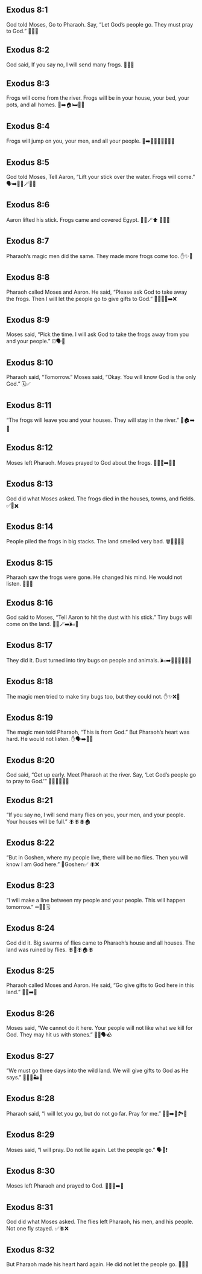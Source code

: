 ## Exodus 8:1
God told Moses, Go to Pharaoh. Say, “Let God’s people go. They must pray to God.” 👣👑🙏
## Exodus 8:2
God said, If you say no, I will send many frogs. 🐸🐸🐸
## Exodus 8:3
Frogs will come from the river. Frogs will be in your house, your bed, your pots, and all homes. 🌊➡️🏠🛏️🍲🐸
## Exodus 8:4
Frogs will jump on you, your men, and all your people. 🐸➡️👑👨‍🚒👨‍👩‍👧‍👦
## Exodus 8:5
God told Moses, Tell Aaron, “Lift your stick over the water. Frogs will come.” 🗣️➡️👨‍🦳🪄🌊🐸
## Exodus 8:6
Aaron lifted his stick. Frogs came and covered Egypt. 👨‍🦳🪄⬆️ 🐸🐸🐸
## Exodus 8:7
Pharaoh’s magic men did the same. They made more frogs come too. ✋✨🐸
## Exodus 8:8
Pharaoh called Moses and Aaron. He said, “Please ask God to take away the frogs. Then I will let the people go to give gifts to God.” 👑📣🙏🐸➡️❌
## Exodus 8:9
Moses said, “Pick the time. I will ask God to take the frogs away from you and your people.” ⏰🗣️🙏
## Exodus 8:10
Pharaoh said, “Tomorrow.” Moses said, “Okay. You will know God is the only God.” 🗓️✅
## Exodus 8:11
“The frogs will leave you and your houses. They will stay in the river.” 🐸🏠➡️🌊
## Exodus 8:12
Moses left Pharaoh. Moses prayed to God about the frogs. 🚶‍♂️👑➡️🙏🐸
## Exodus 8:13
God did what Moses asked. The frogs died in the houses, towns, and fields. ✅🐸✖️
## Exodus 8:14
People piled the frogs in big stacks. The land smelled very bad. 🗑️🐸🐸🐸🤢
## Exodus 8:15
Pharaoh saw the frogs were gone. He changed his mind. He would not listen. 👑😒❌
## Exodus 8:16
God said to Moses, “Tell Aaron to hit the dust with his stick.” Tiny bugs will come on the land. 👨‍🦳🪄➡️🌬️🐛
## Exodus 8:17
They did it. Dust turned into tiny bugs on people and animals. 🌬️➡️🐛👨‍👩‍👧‍👦🐄
## Exodus 8:18
The magic men tried to make tiny bugs too, but they could not. ✋✨❌🐛
## Exodus 8:19
The magic men told Pharaoh, “This is from God.” But Pharaoh’s heart was hard. He would not listen. ✋🗣️➡️👑💢
## Exodus 8:20
God said, “Get up early. Meet Pharaoh at the river. Say, ‘Let God’s people go to pray to God.’” 🌅🚶‍♂️🌊👑🙏
## Exodus 8:21
“If you say no, I will send many flies on you, your men, and your people. Your houses will be full.” 🪰🪰🪰🏠
## Exodus 8:22
“But in Goshen, where my people live, there will be no flies. Then you will know I am God here.” 📍Goshen✅ 🪰❌
## Exodus 8:23
“I will make a line between my people and your people. This will happen tomorrow.” ➖👥👥🗓️
## Exodus 8:24
God did it. Big swarms of flies came to Pharaoh’s house and all houses. The land was ruined by flies. 🪰🏰🪰🏠🪰
## Exodus 8:25
Pharaoh called Moses and Aaron. He said, “Go give gifts to God here in this land.” 👑📣➡️🙏
## Exodus 8:26
Moses said, “We cannot do it here. Your people will not like what we kill for God. They may hit us with stones.” 🙅‍♂️🗣️🪨
## Exodus 8:27
“We must go three days into the wild land. We will give gifts to God as He says.” 👣👣👣🏜️🙏
## Exodus 8:28
Pharaoh said, “I will let you go, but do not go far. Pray for me.” 👑✅➡️🚫🏞️🙏
## Exodus 8:29
Moses said, “I will pray. Do not lie again. Let the people go.” 🗣️🙏❗
## Exodus 8:30
Moses left Pharaoh and prayed to God. 🚶‍♂️👑➡️🙏
## Exodus 8:31
God did what Moses asked. The flies left Pharaoh, his men, and his people. Not one fly stayed. ✅🪰❌
## Exodus 8:32
But Pharaoh made his heart hard again. He did not let the people go. 👑💢❌

